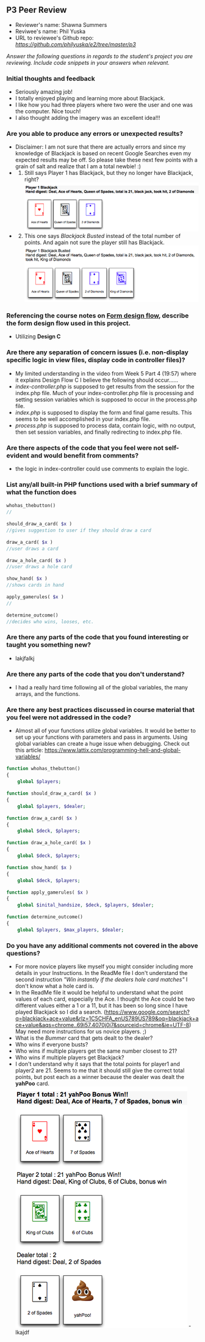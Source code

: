## P3 Peer Review

+ Reviewer's name: Shawna Summers
+ Reviwee's name: Phil Yuska
+ URL to reviewee's Github repo: *<https://github.com/philyuska/e2/tree/master/p3>*

*Answer the following questions in regards to the student's project you are reviewing. Include code snippets in your answers when relevant.*

### Initial thoughts and feedback
- Seriously amazing job!  
- I totally enjoyed playing and learning more about Blackjack.  
- I like how you had three players where two were the user and one was the computer.  Nice touch!
- I also thought adding the imagery was an excellent idea!!!

### Are you able to produce any errors or unexpected results?
- Disclaimer:  I am not sure that there are actually errors and since my knowledge of Blackjack is based on recent Google Searches even my expected results may be off.  So please take these next few points with a grain of salt and realize that I am a total newbie!  :)
- 1.  Still says Player 1 has Blackjack, but they no longer have Blackjack, right?
![Player1 doesn't have Blackjack](https://github.com/smsummers1/e2/blob/master/PeerReview/Screen%20Shot%202019-10-25%20at%206.57.37%20PM.png)
- 2.  This one says *Blackjack Busted* instead of the total number of points. And again not sure the player still has Blackjack.
![Player1 says Blackjack Busted](https://github.com/smsummers1/e2/blob/master/PeerReview/Screen%20Shot%202019-10-25%20at%207.09.16%20PM.png)

### Referencing the course notes on [Form design flow](https://hesweb.dev/e2/notes#/php/form-flow), describe the form design flow used in this project.
- Utilizing **Design C**

### Are there any separation of concern issues (i.e. non-display specific logic in view files, display code in controller files)? 
- My limited understanding in the video from Week 5 Part 4 (19:57) where it explains Design Flow C I believe the following should occur......
- *index-controller.php* is supposed to get results from the session for the index.php file.  Much of your index-controller.php file is processing and setting session variables which is supposed to occur in the process.php file.
- *index.php* is supposed to display the form and final game results. This seems to be well accomplished in your index.php file.
- *process.php* is supposed to process data, contain logic, with no output, then set session variables, and finally redirecting to index.php file.

### Are there aspects of the code that you feel were not self-evident and would benefit from comments?
- the logic in index-controller could use comments to explain the logic.

### List any/all built-in PHP functions used with a brief summary of what the function does


```php
whohas_thebutton()
//
```
  
```php
should_draw_a_card( $x )
//gives suggestion to user if they should draw a card
```

```php
draw_a_card( $x )
//user draws a card
```

```php
draw_a_hole_card( $x )
//user draws a hole card
```

```php
show_hand( $x )
//shows cards in hand
```

```php
apply_gamerules( $x )
//
```

```php
determine_outcome()
//decides who wins, looses, etc.
```

### Are there any parts of the code that you found interesting or taught you something new?
- lakjfalkj

### Are there any parts of the code that you don't understand?
- I had a really hard time following all of the global variables, the many arrays, and the functions.  

### Are there any best practices discussed in course material that you feel were not addressed in the code?
- Almost all of your functions utilize global variables.  It would be better to set up your functions with parameters and pass in arguments.  Using global variables can create a huge issue when debugging.  Check out this article:  https://www.lattix.com/programming-hell-and-global-variables/
```php 
function whohas_thebutton()
{
	global $players;
```
  
```php
function should_draw_a_card( $x )
{
	global $players, $dealer;
```
```php
function draw_a_card( $x )
{
	global $deck, $players;
```
```php
function draw_a_hole_card( $x )
{
	global $deck, $players;
```
```php
function show_hand( $x )
{
	global $deck, $players;
```
```php
function apply_gamerules( $x )
{
	global $inital_handsize, $deck, $players, $dealer;
```
```php
function determine_outcome()
{
	global $players, $max_players, $dealer;
```

### Do you have any additional comments not covered in the above questions?
- For more novice players like myself you might consider including more details in your Instructions.  In the ReadMe file I don't understand the second instruction *"Win instantly if the dealers hole card matches"* I don't know what a hole card is.
- In the ReadMe file it would be helpful to understand what the point values of each card, especially the Ace.  I thought the Ace could be two different values either a 1 or a 11, but it has been so long since I have played Blackjack so I did a search.  (https://www.google.com/search?q=blackjack+ace+value&rlz=1C5CHFA_enUS789US789&oq=blackjack+ace+value&aqs=chrome..69i57.4070j0j7&sourceid=chrome&ie=UTF-8)  May need more instructions for us novice players.  ;)
- What is the *Bummer* card that gets dealt to the dealer?
- Who wins if everyone busts?
- Who wins if multiple players get the same number closest to 21?
- Who wins if multiple players get Blackjack?
- I don't understand why it says that the total points for player1 and player2 are 21.  Seems to me that it should still give the correct total points, but post each as a winner because the dealer was dealt the **yahPoo** card.
![yahPoo Card point total off](https://github.com/smsummers1/e2/blob/master/PeerReview/Screen%20Shot%202019-10-25%20at%207.16.52%20PM.png)
-lkajdf


